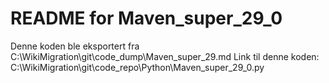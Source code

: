 # README for Maven_super_29_0
Denne koden ble eksportert fra C:\WikiMigration\git\code_dump\Maven_super_29.md
Link til denne koden: C:\WikiMigration\git\code_repo\Python\Maven_super_29_0.py
